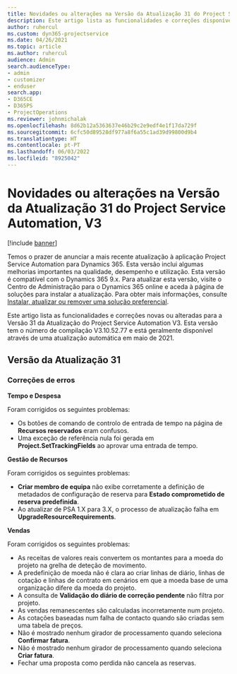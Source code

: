 ```yaml
---
title: Novidades ou alterações na Versão da Atualização 31 do Project Service Automation, V3
description: Este artigo lista as funcionalidades e correções disponíveis na Versão 31 da Atualização do Project Service Automation, V3.
author: ruhercul
ms.custom: dyn365-projectservice
ms.date: 04/26/2021
ms.topic: article
ms.author: ruhercul
audience: Admin
search.audienceType:
- admin
- customizer
- enduser
search.app:
- D365CE
- D365PS
- ProjectOperations
ms.reviewer: johnmichalak
ms.openlocfilehash: 8d62b12a5363637e46b29c2e9edf4e1f17da729f
ms.sourcegitcommit: 6cfc50d89528df977a8f6a55c1ad39d99800d9b4
ms.translationtype: HT
ms.contentlocale: pt-PT
ms.lasthandoff: 06/03/2022
ms.locfileid: "8925042"
---
```

# <a name="whats-new-or-changed-in-project-service-automation-update-release-31-v3"></a>Novidades ou alterações na Versão da Atualização 31 do Project Service Automation, V3

[!include [banner](../includes/psa-now-project-operations.md)]

Temos o prazer de anunciar a mais recente atualização à aplicação Project Service Automation para Dynamics 365. Esta versão inclui algumas melhorias importantes na qualidade, desempenho e utilização. Esta versão é compatível com o Dynamics 365 9.x. Para atualizar esta versão, visite o Centro de Administração para o Dynamics 365 online e aceda à página de soluções para instalar a atualização. Para obter mais informações, consulte [Instalar, atualizar ou remover uma solução preferencial](/power-platform/admin/install-remove-preferred-solution).

Este artigo lista as funcionalidades e correções novas ou alteradas para a Versão 31 da Atualização do Project Service Automation V3. Esta versão tem o número de compilação V3.10.52.77 e está geralmente disponível através de uma atualização automática em maio de 2021.

## <a name="update-release-31"></a>Versão da Atualização 31

### <a name="bug-fixes"></a>Correções de erros

**Tempo e Despesa**

Foram corrigidos os seguintes problemas:

- Os botões de comando de controlo de entrada de tempo na página de **Recursos reservados** eram confusos.
- Uma exceção de referência nula foi gerada em **Project.SetTrackingFields** ao aprovar uma entrada de tempo.

**Gestão de Recursos**

Foram corrigidos os seguintes problemas:

- **Criar membro de equipa** não exibe corretamente a definição de metadados de configuração de reserva para **Estado comprometido de reserva predefinida**.
- Ao atualizar de PSA 1.X para 3.X, o processo de atualização falha em **UpgradeResourceRequirements**.


**Vendas**

Foram corrigidos os seguintes problemas:

- As receitas de valores reais convertem os montantes para a moeda do projeto na grelha de deteção de movimento.
- A predefinição de moeda não é clara ao criar linhas de diário, linhas de cotação e linhas de contrato em cenários em que a moeda base de uma organização difere da moeda do projeto.
- A consulta de **Validação do diário de correção pendente** não filtra por projeto.
- As vendas remanescentes são calculadas incorretamente num projeto.
- As cotações baseadas num falha de contacto quando são criadas sem uma tabela de preços.
- Não é mostrado nenhum girador de processamento quando seleciona **Confirmar fatura**.
- Não é mostrado nenhum girador de processamento quando seleciona **Criar fatura**.
- Fechar uma proposta como perdida não cancela as reservas.








